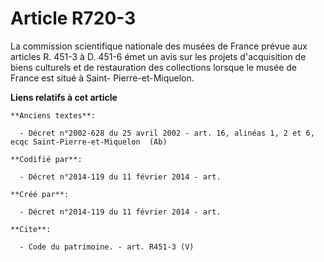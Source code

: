 # Article R720-3

La commission scientifique nationale des musées de France prévue aux articles R. 451-3 à D. 451-6 émet un avis sur les
projets d'acquisition de biens culturels et de restauration des collections lorsque le musée de France est situé à Saint-
Pierre-et-Miquelon.

**Liens relatifs à cet article**

	**Anciens textes**:

	  - Décret n°2002-628 du 25 avril 2002 - art. 16, alinéas 1, 2 et 6, ecqc Saint-Pierre-et-Miquelon  (Ab)

	**Codifié par**:

	  - Décret n°2014-119 du 11 février 2014 - art.

	**Créé par**:

	  - Décret n°2014-119 du 11 février 2014 - art.

	**Cite**:

	  - Code du patrimoine. - art. R451-3 (V)
